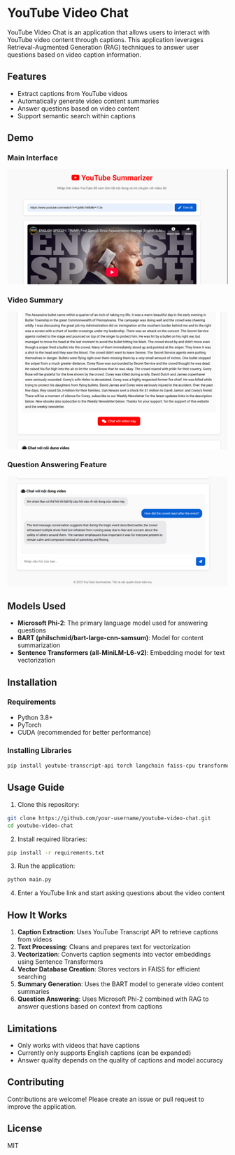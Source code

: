 # YouTube Video Chat

YouTube Video Chat is an application that allows users to interact with YouTube video content through captions. This application leverages Retrieval-Augmented Generation (RAG) techniques to answer user questions based on video caption information.

## Features

- Extract captions from YouTube videos
- Automatically generate video content summaries
- Answer questions based on video content
- Support semantic search within captions

## Demo

### Main Interface
![Main Interface](1.png)

### Video Summary
![Video Summary](2.png)

### Question Answering Feature
![Question Answering](3.png)

## Models Used

- **Microsoft Phi-2**: The primary language model used for answering questions
- **BART (philschmid/bart-large-cnn-samsum)**: Model for content summarization
- **Sentence Transformers (all-MiniLM-L6-v2)**: Embedding model for text vectorization

## Installation

### Requirements
- Python 3.8+
- PyTorch
- CUDA (recommended for better performance)

### Installing Libraries

```bash
pip install youtube-transcript-api torch langchain faiss-cpu transformers
```

## Usage Guide

1. Clone this repository:

```bash
git clone https://github.com/your-username/youtube-video-chat.git
cd youtube-video-chat
```

2. Install required libraries:

```bash
pip install -r requirements.txt
```

3. Run the application:

```bash
python main.py
```

4. Enter a YouTube link and start asking questions about the video content

## How It Works

1. **Caption Extraction**: Uses YouTube Transcript API to retrieve captions from videos
2. **Text Processing**: Cleans and prepares text for vectorization
3. **Vectorization**: Converts caption segments into vector embeddings using Sentence Transformers
4. **Vector Database Creation**: Stores vectors in FAISS for efficient searching
5. **Summary Generation**: Uses the BART model to generate video content summaries
6. **Question Answering**: Uses Microsoft Phi-2 combined with RAG to answer questions based on context from captions

## Limitations

- Only works with videos that have captions
- Currently only supports English captions (can be expanded)
- Answer quality depends on the quality of captions and model accuracy

## Contributing

Contributions are welcome! Please create an issue or pull request to improve the application.

## License

MIT
